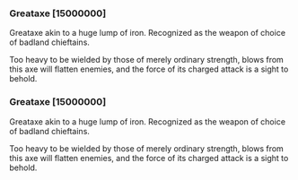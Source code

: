 ### Greataxe [15000000]

Greataxe akin to a huge lump of iron. Recognized as the weapon of choice of badland chieftains.

Too heavy to be wielded by those of merely ordinary strength, blows from this axe will flatten enemies, and the force of its charged attack is a sight to behold.### Greataxe [15000000]

Greataxe akin to a huge lump of iron. Recognized as the weapon of choice of badland chieftains.

Too heavy to be wielded by those of merely ordinary strength, blows from this axe will flatten enemies, and the force of its charged attack is a sight to behold.